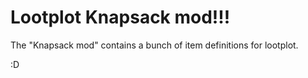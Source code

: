 


# Lootplot Knapsack mod!!!

The "Knapsack mod" contains a bunch of item definitions for lootplot.

:D

